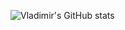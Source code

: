 ![Vladimir's GitHub stats](https://github-readme-stats.vercel.app/api?username=ardonplay&show_icons=true&icon_color=c90404&title_color=c90404&text_color=1a1616&bg_color=45,0956db,1a1616)
